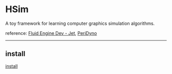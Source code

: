 # HSim

A toy framework for learning computer graphics simulation algorithms.

reference: [Fluid Engine Dev - Jet](https://github.com/doyubkim/fluid-engine-dev), [PeriDyno](https://github.com/peridyno/peridyno)


---


## install

[install](./docs/install.md)

<!-- ## common 
[common](./docs/common.md) -->

